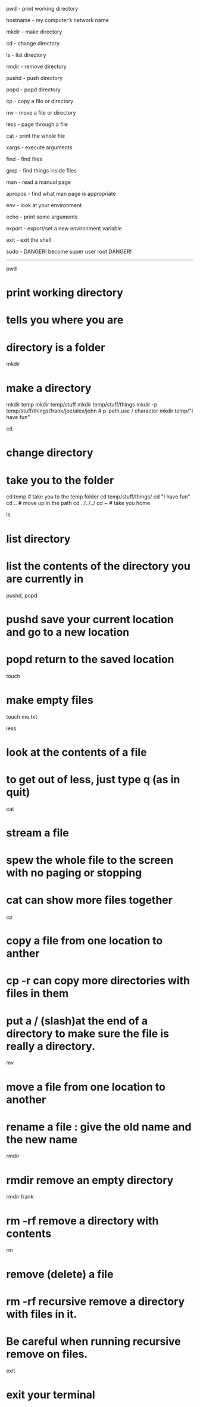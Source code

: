 pwd - print working directory

hostname - my computer’s network name 

mkdir - make directory

cd - change directory

ls - list directory

rmdir - remove directory

pushd -  push directory

popd - popd directory

cp - copy a file or directory

mv - move a file or directory

less - page through a file

cat - print the whole file

xargs - execute arguments

find - find files

grep - find things inside files

man - read a manual page

apropos - find what man page is appropriate 

env - look at your environment

echo - print some arguments

export - export/set a new environment variable 

exit - exit the shell

sudo - DANGER! become super user root DANGER!

--------------------

pwd
# print working directory
# tells you where you are
# directory is a folder

mkdir
# make a directory
mkdir temp
mkdir temp/stuff
mkdir temp/stuff/things
mkdir -p temp/stuff/things/frank/joe/alex/john  # p-path,use / character
mkdir temp/"I have fun"

cd
# change directory
# take you to the folder
cd temp  # take you to the temp folder
cd temp/stuff/things/
cd "I have fun"
cd ..  # move up in the path
cd ../../../
cd ~  # take you home

ls
# list directory
# list the contents of the directory you are currently in

pushd, popd
# pushd save your current location and go to a new location
# popd return to the saved location

touch
# make empty files
touch me.txt

less
# look at the contents of a file
# to get out of less, just type q (as in quit)

cat 
# stream a file
# spew the whole file to the screen with no paging or stopping
# cat can show more files together

cp
# copy a file from one location to anther
# cp -r can copy more directories with files in them
# put a / (slash)at the end of a directory to make sure the file is really a directory.

mv 
# move a file from one location to another
# rename a file : give the old name and the new name

rmdir
# rmdir remove an empty directory
rmdir frank
# rm -rf remove a directory with contents

rm
# remove (delete) a file
# rm -rf recursive remove a directory with files in it.
# Be careful when running recursive remove on files.

exit
# exit your terminal
